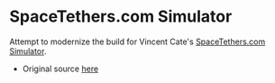 # SpaceTethers.com Simulator

Attempt to modernize the build for Vincent Cate's [SpaceTethers.com Simulator](http://spacetethers.com/).

* Original source [here](http://spacetethers.com/simulator-source.html)

